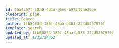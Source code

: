 ```yaml
---
id: 06a4c57f-60a0-4d1a-95e6-b97249ae29be
blueprint: page
title: Search
author: ffb86834-185f-48aa-b383-224d5267976f
template: search
updated_by: ffb86834-185f-48aa-b383-224d5267976f
updated_at: 1732724452
---
```

